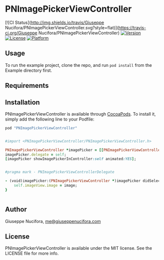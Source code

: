 # PNImagePickerViewController

[![CI Status](http://img.shields.io/travis/Giuseppe Nucifora/PNImagePickerViewController.svg?style=flat)](https://travis-ci.org/Giuseppe Nucifora/PNImagePickerViewController)
[![Version](https://img.shields.io/cocoapods/v/PNImagePickerViewController.svg?style=flat)](http://cocoapods.org/pods/PNImagePickerViewController)
[![License](https://img.shields.io/cocoapods/l/PNImagePickerViewController.svg?style=flat)](http://cocoapods.org/pods/PNImagePickerViewController)
[![Platform](https://img.shields.io/cocoapods/p/PNImagePickerViewController.svg?style=flat)](http://cocoapods.org/pods/PNImagePickerViewController)

## Usage

To run the example project, clone the repo, and run `pod install` from the Example directory first.

## Requirements

## Installation

PNImagePickerViewController is available through [CocoaPods](http://cocoapods.org). To install
it, simply add the following line to your Podfile:

```ruby
pod "PNImagePickerViewController"
```


```ruby

#import <PNImagePickerViewController/PNImagePickerViewController.h>

PNImagePickerViewController *imagePicker = [[PNImagePickerViewController alloc] init];
imagePicker.delegate = self;
[imagePicker showImagePickerInController:self animated:YES];


#pragma mark - PNImagePickerViewControllerDelegate

- (void)imagePicker:(PNImagePickerViewController *)imagePicker didSelectImage:(UIImage *)image {
    self.imageView.image = image;
}



```

## Author

Giuseppe Nucifora, me@giuseppenucifora.com

## License

PNImagePickerViewController is available under the MIT license. See the LICENSE file for more info.

